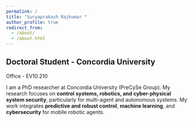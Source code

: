 ```yaml
---
permalink: /
title: "Suryaprakash Rajkumar "
author_profile: true
redirect_from: 
  - /about/
  - /about.html
---
```

## Doctoral Student - Concordia University

Office - EV10.210

I am a PhD researcher at Concordia University (PreCySe Group). My research focuses on **control systems, robotics, and cyber-physical system security**, particularly for multi-agent and autonomous systems. My work integrates **predictive and robust control**, **machine learning**, and **cybersecurity** for mobile robotic agents.